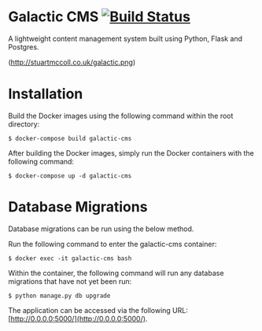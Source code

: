 # Galactic CMS [![Build Status](https://travis-ci.org/stuartmccoll/galactic_cms_flask.svg?branch=master)](https://travis-ci.org/stuartmccoll/galactic_cms_flask)
A lightweight content management system built using Python, Flask and Postgres.

(http://stuartmccoll.co.uk/galactic.png)

# Installation
Build the Docker images using the following command within the root directory:

```
$ docker-compose build galactic-cms
```

After building the Docker images, simply run the Docker containers with the following command:

```
$ docker-compose up -d galactic-cms
```

# Database Migrations
Database migrations can be run using the below method.

Run the following command to enter the galactic-cms container:

```
$ docker exec -it galactic-cms bash
```

Within the container, the following command will run any database migrations that have not yet been run:

```
$ python manage.py db upgrade
```

The application can be accessed via the following URL: [http://0.0.0.0:5000/](http://0.0.0.0:5000/).